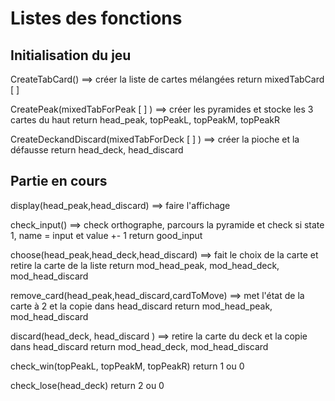 # Listes des fonctions

## Initialisation du jeu

CreateTabCard() ==> créer la liste de cartes mélangées
return mixedTabCard [ ]

CreatePeak(mixedTabForPeak [ ] ) ==> créer les pyramides et stocke les 3 cartes du haut
return head_peak, topPeakL, topPeakM, topPeakR

CreateDeckandDiscard(mixedTabForDeck [ ] ) ==> créer la pioche et la défausse
return head_deck, head_discard



## Partie en cours

display(head_peak,head_discard) ==> faire l'affichage

check_input() ==> check orthographe, parcours la pyramide et check si state 1, name = input et value +- 1
return good_input

choose(head_peak,head_deck,head_discard) ==> fait le choix de la carte et retire la carte de la liste
return mod_head_peak, mod_head_deck, mod_head_discard

remove_card(head_peak,head_discard,cardToMove) ==> met l'état de la carte à 2 et la copie dans head_discard
return mod_head_peak, mod_head_discard

discard(head_deck, head_discard ) ==> retire la carte du deck et la copie dans head_discard
return mod_head_deck, mod_head_discard

check_win(topPeakL, topPeakM, topPeakR)
return 1 ou 0

check_lose(head_deck)
return 2 ou 0